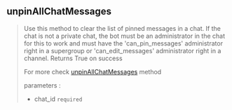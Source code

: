## unpinAllChatMessages

> Use this method to clear the list of pinned messages in a chat. If the chat is not a private chat, the bot must be an administrator in the chat for this to work and must have the 'can_pin_messages' administrator right in a supergroup or 'can_edit_messages' administrator right in a channel. Returns True on success
>
> For more check [unpinAllChatMessages](https://core.telegram.org/bots/api#unpinallchatmessages) method
>
> parameters :
>
> - chat_id `required`
